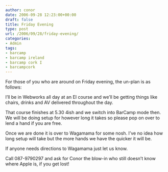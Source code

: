 ```yaml
---
author: conor
date: 2006-09-28 12:23:00+00:00
draft: false
title: Friday Evening
type: post
url: /2006/09/28/friday-evening/
categories:
- Admin
tags:
- barcamp
- barcamp ireland
- barcamp cork I
- barcampcork
---
```


For those of you who are around on Friday evening, the un-plan is as follows:

I’ll be in Webworks all day at an EI course and we’ll be getting things like chairs, drinks and AV delivered throughout the day.

That course finishes at 5.30 4ish and we switch into BarCamp mode then. We will be doing setup for however long it takes so please pop on over to lend a hand if you are free.

Once we are done it is over to Wagamama for some nosh. I’ve no idea how long setup will take but the more hands we have the quicker it will be.

If anyone needs directions to Wagamama just let us know.

Call 087-9790297 and ask for Conor the blow-in who still doesn’t know where Apple is, if you get lost!
